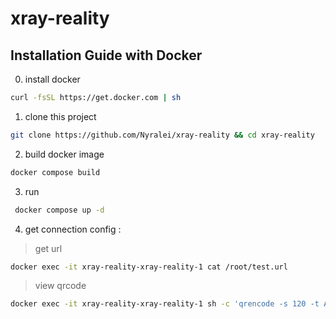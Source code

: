 # xray-reality

## Installation Guide with Docker 

0. install docker 
``` bash
curl -fsSL https://get.docker.com | sh
```
1. clone this project 
``` bash
git clone https://github.com/Nyralei/xray-reality && cd xray-reality
```
2. build docker image 
``` bash
docker compose build
```
3. run 
``` bash
 docker compose up -d
```
4. get connection config :
> get url
``` bash
docker exec -it xray-reality-xray-reality-1 cat /root/test.url
```
> view qrcode 
``` bash
docker exec -it xray-reality-xray-reality-1 sh -c 'qrencode -s 120 -t ANSIUTF8 $(cat /root/test.url)'
```